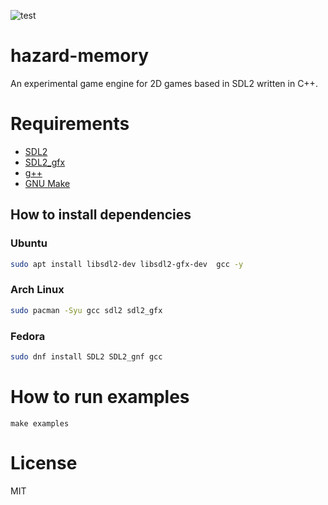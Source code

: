 ![test](https://github.com/ryukinix/hazard-memory/workflows/test/badge.svg)

# hazard-memory
An experimental game engine for 2D games based in SDL2 written in C++. 

# Requirements

- [SDL2]
- [SDL2_gfx]
- [g++]
- [GNU Make]

[SDL2]: https://www.libsdl.org/download-2.0.php
[SDL2_gfx]: https://www.ferzkopp.net/Software/SDL2_gfx/Docs/html/index.html
[g++]: https://gcc.gnu.org/
[GNU Make]: https://www.gnu.org/software/make/manual/make.html 

## How to install dependencies

### Ubuntu

```bash
sudo apt install libsdl2-dev libsdl2-gfx-dev  gcc -y 
```

### Arch Linux

```bash
sudo pacman -Syu gcc sdl2 sdl2_gfx
```

### Fedora

```bash
sudo dnf install SDL2 SDL2_gnf gcc
```

# How to run examples

```
make examples
```

# License
MIT
